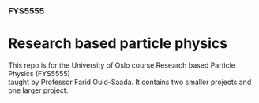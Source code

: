 ### FYS5555
# Research based particle physics
This repo is for the University of Oslo course Research based Particle Physics (FYS5555) <br>
taught by Professor Farid Ould-Saada. It contains two smaller projects and one larger project. 
